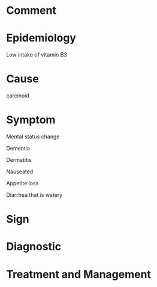 # Comment

# Epidemiology

Low intake of vitamin B3

# Cause

carcinoid

# Symptom

Mental status change

Dementia

Dermatitis

Nauseated

Appetite loss

Diarrhea that is watery

# Sign

# Diagnostic

# Treatment and Management
